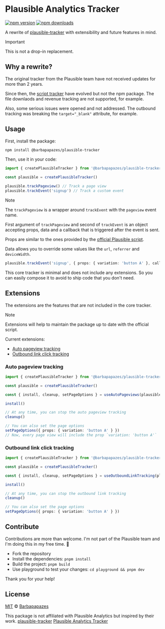 # Plausible Analytics Tracker

[![npm version][npm-version-src]][npm-version-href]
[![npm downloads][npm-downloads-src]][npm-downloads-href]

A rewrite of [plausible-tracker](https://github.com/plausible/plausible-tracker) with extensibility and future features in mind.

> [!IMPORTANT]
> This is not a drop-in replacement.

## Why a rewrite?

The original tracker from the Plausible team have not received updates for more than 2 years.

Since then, the [script tracker](https://plausible.io/docs/script-extensions) have evolved but not the npm package. The file downlaods and revenue tracking are not supported, for example.

Also, some serious issues were opened and not addressed. The outbound tracking was breaking the `target="_blank"` attribute, for example.

## Usage

First, install the package:

```bash
npm install @barbapapazes/plausible-tracker
```

Then, use it in your code:

```ts
import { createPlausibleTracker } from '@barbapapazes/plausible-tracker'

const plausible = createPlausibleTracker()

plausible.trackPageview() // Track a page view
plausible.trackEvent('signup') // Track a custom event
```

> [!NOTE]
> The `trackPageview` is a wrapper around `trackEvent` with the `pageview` event name.

First argument of `trackPageview` and second of `trackEvent` is an object accepting props, data and a callback that is triggered after the event is sent.

Props are similar to the ones provided by the [official Plausible script](https://plausible.io/docs/custom-props/for-custom-events#2-using-the-manual-method).

Data allows you to override some values like the `url`, `referrer` and `deviceWidth`.

```ts
plausible.trackEvent('signup', { props: { variation: 'button A' }, callback: () => console.log('sended') }) // Track a custom event with a custom prop with a callback
```

This core tracker is minimal and does not include any extensions. So you can easily compose it to avoid to ship code that you don't need.

## Extensions

The extensions are the features that are not included in the core tracker.

> [!NOTE]
> Extensions will help to maintain the package up to date with the official script.

Current extensions:

- [Auto pageview tracking](https://plausible.io/docs/auto-pageview-tracking)
- [Outbound link click tracking](https://plausible.io/docs/outbound-link-click-tracking)

### Auto pageview tracking

```ts
import { createPlausibleTracker } from '@barbapapazes/plausible-tracker'

const plausible = createPlausibleTracker()

const { install, cleanup, setPageOptions } = useAutoPageviews(plausible)

install()

// At any time, you can stop the auto pageview tracking
cleanup()

// You can also set the page options
setPageOptions({ props: { variation: 'button A' } })
// Now, every page view will include the prop `variation: 'button A'`
```

### Outbound link click tracking

```ts
import { createPlausibleTracker } from '@barbapapazes/plausible-tracker'

const plausible = createPlausibleTracker()

const { install, cleanup, setPageOptions } = useOutboundLinkTracking(plausible)

install()

// At any time, you can stop the outbound link tracking
cleanup()

// You can also set the page options
setPageOptions({ props: { variation: 'button A' } })
```

## Contribute

Contributions are more than welcome. I'm not part of the Plausible team and I'm doing this in my free time. 💛

- Fork the repository
- Install the dependencies: `pnpm install`
- Build the project: `pnpm build`
- Use playground to test your changes: `cd playground && pnpm dev`

Thank you for your help!

## License

[MIT](./LICENSE) © [Barbapapazes](https://github.com/barbapapazes)

This package is not affiliated with Plausible Analytics but inspired by their work.
[plausible-tracker](https://github.com/plausible/plausible-tracker)
[Plausible Analytics Tracker](https://github.com/plausible/analytics/tree/master/tracker)

[npm-version-src]: https://img.shields.io/npm/v/@barbapapazes/plausible-tracker?style=flat&colorA=18181B&colorB=0ea5e9
[npm-version-href]: https://npmjs.com/package/@barbapapazes/plausible-tracker
[npm-downloads-src]: https://img.shields.io/npm/dm/@barbapapazes/plausible-tracker?style=flat&colorA=18181B&colorB=0ea5e9
[npm-downloads-href]: https://npmjs.com/package/@barbapapazes/plausible-tracker
